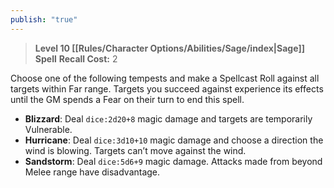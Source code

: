 ```yaml
---
publish: "true"
---
```

> **Level 10 [[Rules/Character Options/Abilities/Sage/index|Sage]] Spell**
> **Recall Cost:** 2

Choose one of the following tempests and make a Spellcast Roll against all targets within Far range. Targets you succeed against experience its effects until the GM spends a Fear on their turn to end this spell.

- **Blizzard**: Deal `dice:2d20+8` magic damage and targets are temporarily Vulnerable.
- **Hurricane**: Deal `dice:3d10+10` magic damage and choose a direction the wind is blowing. Targets can’t move against the wind.
- **Sandstorm**: Deal `dice:5d6+9` magic damage. Attacks made from beyond Melee range have disadvantage.
